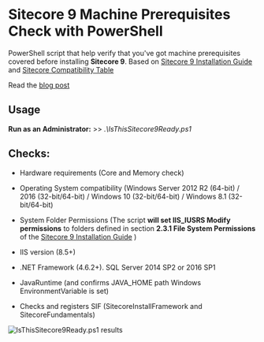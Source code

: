
# Sitecore 9 Machine Prerequisites Check with PowerShell

PowerShell script that help verify that you've got machine prerequisites covered before installing **Sitecore 9**.
Based on [Sitecore 9 Installation Guide](https://dev.sitecore.net/Downloads/Sitecore_Experience_Platform/90/Sitecore_Experience_Platform_90_Initial_Release.aspx) and [Sitecore Compatibility Table](https://kb.sitecore.net/articles/087164)

Read the [blog post](http://www.sitecoregabe.com/2018/04/sitecore-9-machine-prerequisites-check.html)

## Usage
**Run as an Administrator:** >>     *.\IsThisSitecore9Ready.ps1*

## Checks:
 - Hardware requirements (Core and Memory check) 
 
 - Operating System compatibility (Windows Server 2012 R2 (64-bit) / 2016 (32-bit/64-bit) / Windows 10 (32-bit/64-bit) / Windows 8.1 (32-bit/64-bit)
 - System Folder Permissions (The script **will set IIS_IUSRS Modify permissions** to folders defined in section **2.3.1 File System Permissions** of the [Sitecore 9 Installation Guide](https://dev.sitecore.net/Downloads/Sitecore_Experience_Platform/90/Sitecore_Experience_Platform_90_Initial_Release.aspx) ) 
 - IIS version (8.5+)
 - .NET Framework (4.6.2+). SQL Server 2014 SP2 or 2016 SP1 
 - JavaRuntime (and confirms JAVA_HOME path Windows EnvironmentVariable is set)
 - Checks and registers SIF (SitecoreInstallFramework and SitecoreFundamentals)

![IsThisSitecore9Ready.ps1 results](https://i.imgur.com/2jXjO0l.png)

